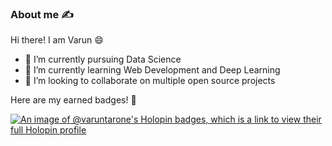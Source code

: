### About me ✍️

<!--
**varunTarone/varunTarone** is a ✨ _special_ ✨ repository because its `README.md` (this file) appears on your GitHub profile.

Here are some ideas to get you started:

- 🔭 I’m currently working on ...
- 🌱 I’m currently learning ...
- 👯 I’m looking to collaborate on ...
- 🤔 I’m looking for help with ...
- 💬 Ask me about ...
- 📫 How to reach me: ...
- 😄 Pronouns: ...
- ⚡ Fun fact: ...
-->

Hi there! I am Varun 😄
- 🔭 I’m currently pursuing Data Science
- 🌱 I’m currently learning Web Development and Deep Learning
- 👯 I’m looking to collaborate on multiple open source projects

Here are my earned badges! 🏅

[![An image of @varuntarone's Holopin badges, which is a link to view their full Holopin profile](https://holopin.me/varuntarone)](https://holopin.io/@varuntarone)
